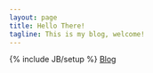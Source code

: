 ```yaml
---
layout: page
title: Hello There!
tagline: This is my blog, welcome!
---
```

{% include JB/setup %}
<a href="./archive.html">Blog</a>

